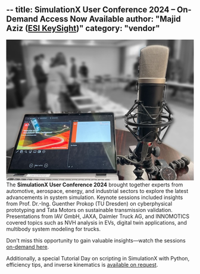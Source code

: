 --
title: SimulationX User Conference 2024 – On-Demand Access Now Available
author: "Majid Aziz ([ESI KeySight](https://www.esi-group.com/))"
category: "vendor"
---
![Esi group](1729059797171.jpeg)
The **SimulationX User Conference 2024** brought together experts from automotive, aerospace, energy, and industrial sectors to explore the latest advancements in system simulation. Keynote sessions included insights from Prof. Dr.-Ing. Guenther Prokop (TU Dresden) on cyberphysical prototyping and Tata Motors on sustainable transmission validation. Presentations from IAV GmbH, JAXA, Daimler Truck AG, and INNOMOTICS covered topics such as NVH analysis in EVs, digital twin applications, and multibody system modeling for trucks.   

Don't miss this opportunity to gain valuable insights—watch the sessions [on-demand here](https://www.esi-group.com/events/2024/simulationx-user-conference-2024-hybrid-edition).

Additionally, a special Tutorial Day on scripting in SimulationX with Python, efficiency tips, and inverse kinematics is [available on request](mailto:mns@esi-group.com).

